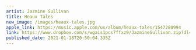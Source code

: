 ```yaml
---
artist: Jazmine Sullivan
title: Heaux Tales
new_image: /images/heaux-tales.jpg
apple_link: https://music.apple.com/us/album/heaux-tales/1547280994
link: https://www.dropbox.com/s/wgais1pcs7ffxz9/JazmineSullivan.zip?dl=1
published_date: 2021-01-18T20:50:04.335Z
---
```

